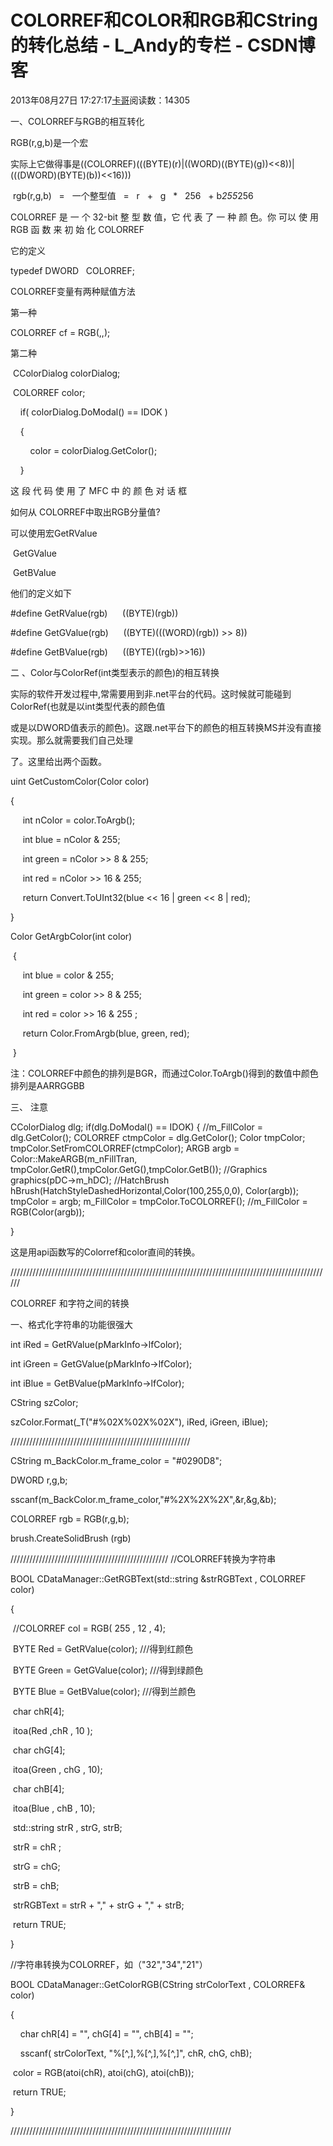 # COLORREF和COLOR和RGB和CString的转化总结 - L_Andy的专栏 - CSDN博客

2013年08月27日 17:27:17[卡哥](https://me.csdn.net/L_Andy)阅读数：14305


一、COLORREF与RGB的相互转化

RGB(r,g,b)是一个宏

实际上它做得事是((COLORREF)(((BYTE)(r)|((WORD)((BYTE)(g))<<8))|(((DWORD)(BYTE)(b))<<16)))

 rgb(r,g,b)   =   一个整型值   =   r   +   g   *   256   + b*255*256   

COLORREF 是 一 个 32-bit 整 型 数 值，它 代 表 了 一 种 颜 色。你 可以 使 用 RGB 函 数 来 初 始 化 COLORREF

它的定义

typedef DWORD   COLORREF;

COLORREF变量有两种赋值方法

第一种

COLORREF cf = RGB(,,);

第二种

 CColorDialog colorDialog;

 COLORREF color;

    if( colorDialog.DoModal() == IDOK )

    {

        color = colorDialog.GetColor();

    }

这 段 代 码 使 用 了 MFC 中 的 颜 色 对 话 框

如何从 COLORREF中取出RGB分量值?

可以使用宏GetRValue

 GetGValue

 GetBValue

他们的定义如下

#define GetRValue(rgb)      ((BYTE)(rgb))

#define GetGValue(rgb)      ((BYTE)(((WORD)(rgb)) >> 8))

#define GetBValue(rgb)      ((BYTE)((rgb)>>16))

二 、Color与ColorRef(int类型表示的颜色)的相互转换

实际的软件开发过程中,常需要用到非.net平台的代码。这时候就可能碰到ColorRef(也就是以int类型代表的颜色值

或是以DWORD值表示的颜色)。这跟.net平台下的颜色的相互转换MS并没有直接实现。那么就需要我们自己处理

了。这里给出两个函数。                   

uint GetCustomColor(Color color)

{            

     int nColor = color.ToArgb();            

     int blue = nColor & 255;            

     int green = nColor >> 8 & 255;            

     int red = nColor >> 16 & 255;            

     return Convert.ToUInt32(blue << 16 | green << 8 | red);        

}

Color GetArgbColor(int color)        

 {            

     int blue = color & 255;            

     int green = color >> 8 & 255;            

     int red = color >> 16 & 255 ;            

     return Color.FromArgb(blue, green, red);        

 } 

注：COLORREF中颜色的排列是BGR，而通过Color.ToArgb()得到的数值中颜色排列是AARRGGBB

三、 注意

CColorDialog dlg;
if(dlg.DoModal() == IDOK)
{
//m_FillColor = dlg.GetColor();
COLORREF ctmpColor = dlg.GetColor();
Color tmpColor;
tmpColor.SetFromCOLORREF(ctmpColor);
ARGB argb = Color::MakeARGB(m_nFillTran, tmpColor.GetR(),tmpColor.GetG(),tmpColor.GetB());
//Graphics graphics(pDC->m_hDC);
//HatchBrush hBrush(HatchStyleDashedHorizontal,Color(100,255,0,0), Color(argb));
tmpColor = argb;
m_FillColor = tmpColor.ToCOLORREF();
//m_FillColor = RGB(Color(argb));

}

这是用api函数写的Colorref和color直间的转换。

//////////////////////////////////////////////////////////////////////////////////////////////////////

COLORREF 和字符之间的转换

一、格式化字符串的功能很强大

int iRed = GetRValue(pMarkInfo->lfColor);

int iGreen = GetGValue(pMarkInfo->lfColor);

int iBlue = GetBValue(pMarkInfo->lfColor);

CString szColor;

szColor.Format(_T("#%02X%02X%02X"), iRed, iGreen, iBlue);

/////////////////////////////////////////////////////////

CString m_BackColor.m_frame_color = "#0290D8";

DWORD r,g,b;

sscanf(m_BackColor.m_frame_color,"#%2X%2X%2X",&r,&g,&b);

COLORREF rgb = RGB(r,g,b);

brush.CreateSolidBrush (rgb)

//////////////////////////////////////////////////
//COLORREF转换为字符串

BOOL CDataManager::GetRGBText(std::string &strRGBText , COLORREF color)

{

 //COLORREF col = RGB( 255 , 12 , 4);

 BYTE Red = GetRValue(color); ///得到红颜色

 BYTE Green = GetGValue(color); ///得到绿颜色

 BYTE Blue = GetBValue(color); ///得到兰颜色

 char chR[4];

 itoa(Red ,chR , 10 );

 char chG[4];

 itoa(Green , chG , 10);

 char chB[4];

 itoa(Blue , chB , 10);

 std::string strR , strG, strB;

 strR = chR ;

 strG = chG;

 strB = chB;

 strRGBText = strR + "," + strG + "," + strB;

 return TRUE;

}

//字符串转换为COLORREF，如（"32","34","21"）

BOOL CDataManager::GetColorRGB(CString strColorText , COLORREF& color)

{

    char chR[4] = "", chG[4] = "", chB[4] = ""; 

    sscanf( strColorText, "%[^,],%[^,],%[^,]", chR, chG, chB);

 color = RGB(atoi(chR), atoi(chG), atoi(chB));

 return TRUE;

}

//////////////////////////////////////////////////////////////////////

